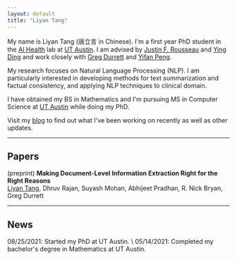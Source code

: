 ```yaml
---
layout: default
title: "Liyan Tang"
---
```


My name is Liyan Tang (唐立言 in Chinese). I'm a first year PhD student in the [AI Health](https://aihealth.ischool.utexas.edu) lab at [UT Austin](https://www.utexas.edu/). I am advised by [Justin F. Rousseau](https://dellmed.utexas.edu/directory/justin-rousseau) and [Ying Ding](https://yingding.ischool.utexas.edu) and work closely with [Greg Durrett](https://www.cs.utexas.edu/~gdurrett/) and [Yifan Peng](https://pengyifan.com).

My research focuses on Natural Language Processing (NLP). I am particularly interested in developing methods for text summarization and factual consistency, and applying NLP techniques to clinical domain.

I have obtained my BS in Mathematics and I'm pursuing MS in Computer Science at [UT Austin](https://www.utexas.edu/) while doing my PhD.

Visit my [blog](https://www.tangliyan.com/blog/) <i class="fa-solid fa-pen"></i> to find out what I've been working on recently as well as other updates.

---

## Papers

(preprint) **Making Document-Level Information Extraction Right for the Right Reasons** [<i class="fa-solid fa-file"></i>](https://arxiv.org/pdf/2110.07686.pdf)  
<u>Liyan Tang</u>, Dhruv Rajan, Suyash Mohan, Abhijeet Pradhan, R. Nick Bryan, Greg Durrett

<!-- In *Proceedings of the 2020 IEEE International Symposium on Performance Analysis of Systems and Software (ISPASS)*. 2020  
[[video]()] [[code]()] [[website]()] -->

<!-- [Complete Publications](./publications) -->

---

## News

08/25/2021: Started my PhD at UT Austin. \\
05/14/2021: Completed my bachelor's degree in Mathematics at UT Austin.

<!-- ## Useful Links

[UTNS Lab](https://utns.cs.utexas.edu/)  
[SCEA Lab](https://github.com/utcs-scea)  
[Labotory for Advanced Systems Research](https://www.cs.utexas.edu/lasr/)  
[Notes](https://pages.github.austin.utexas.edu/bh28324/notes/) -->
